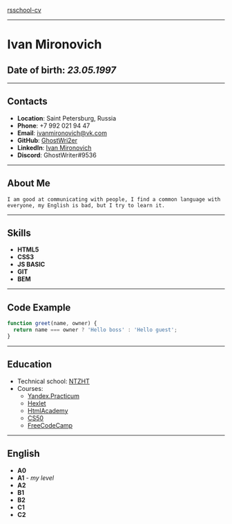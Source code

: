 [rsschool-cv](https://app.rs.school/cv/28c831cd-3464-4a52-a20f-dc32301317b1)

---

# Ivan Mironovich

## **Date of birth**: _23.05.1997_

---

## Contacts

- **Location**: Saint Petersburg, Russia
- **Phone**: +7 992 021 94 47
- **Email**: ivanmironovich@vk.com
- **GitHub**: [GhostWri2er](https://github.com/GhostWri2er)
- **LinkedIn**: [Ivan Mironovich][3]
- **Discord**: GhostWriter#9536

---

## About Me

`I am good at communicating with people, I find a common language with everyone, my English is bad, but I try to learn it.`

---

## Skills

- **HTML5**
- **CSS3**
- **JS BASIC**
- **GIT**
- **BEM**

---

## Code Example

```javascript
function greet(name, owner) {
  return name === owner ? 'Hello boss' : 'Hello guest';
}
```

---

## Education

- Technical school: [NTZHT][4]
- Courses:
  - [Yandex.Practicum][5]
  - [Hexlet][6]
  - [HtmlAcademy][7]
  - [CS50][8]
  - [FreeCodeCamp][9]

---

## English

- **A0**
- **A1** - _my level_
- **A2**
- **B1**
- **B2**
- **C1**
- **C2**

[3]:(https://www.linkedin.com/in/ivan-mironovich-99aab3223/)
[4]:(http://www.xn--f1anpb.xn--p1ai/)
[5]:(https://practicum.yandex.ru/web/)
[6]:(https://ru.hexlet.io/)
[7]:(https://htmlacademy.ru/study)
[8]:(https://www.youtube.com/watch?v=Sy_wba7l1UU&list=PLawfWYMUziZqyUL5QDLVbe3j5BKWj42E5)
[9]:(https://www.freecodecamp.org/)
